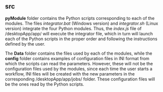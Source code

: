 ## src

**pyModule** folder contains the Python scripts corresponding to each of the modules. The files *integrator.bat* (Windows version) and *integrator.sh* (Linux version) integrate the four Python modules. Thus, the *index.js* file of /desktopApp/app/ will execute the integrator file, which in turn will launch each of the Python scripts in the proper order and following the instructions defined by the user. 

The **Data** folder contains the files used by each of the modules, while the **config** folder contains examples of configuration files in INI format from which the scripts can read the parameters. However, these will not be the configuration files used by the modules, since each time the user starts a workflow, INI files will be created with the new parameters in the corresponding /desktopApp/app/jobs/ folder. These configuration files will be the ones read by the Python scripts.